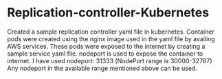 # Replication-controller-Kubernetes
Created a sample replication controller yaml file in kubernetes.
Container pods were created using the nginx image used in the yaml file by availing AWS services.
These pods were exposed to the internet by creating a sample service yaml file.
nodeport is used to expose the container to internet. 
I have used nodeport: 31333  (NodePort range is 30000-32767)
Any nodeport in the available range mentioned above can be used.
